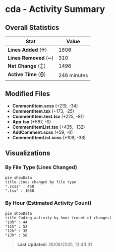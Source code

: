 # cda - Activity Summary 

## Overall Statistics

| Stat                   | Value                                                             |
| ---------------------- | ----------------------------------------------------------------- |
| **Lines Added** (➕)   | 1806                                          |
| **Lines Removed** (➖) | 310                                        |
| **Net Change** (↕)    | 1496                |
| **Active Time** (⌚)   | 246 minutes |


## Modified Files
- **CommentItem.scss** (+219, -34)
- **CommentItem.tsx** (+173, -25)
- **CommentItem.test.tsx** (+225, -81)
- **App.tsx** (+587, -0)
- **CommentItemList.tsx** (+435, -132)
- **AddComment.scss** (+59, -0)
- **CommentItemList.scss** (+108, -38)

## Visualizations

### By File Type (Lines Changed)

```mermaid
pie showData
title Lines changed by file type
".scss" : 458
".tsx" : 1658
```

### By Hour (Estimated Activity Count)

```mermaid
pie showData
title Coding activity by hour (count of changes)
"10h" : 44
"11h" : 52
"12h" : 35
"13h" : 50
```


> **Last Updated:** 28/08/2025, 13:43:31